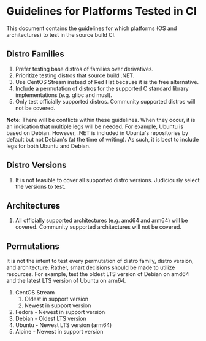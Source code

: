 # Guidelines for Platforms Tested in CI

This document contains the guidelines for which platforms (OS and architectures) to test in
the source build CI.

## Distro Families

1. Prefer testing base distros of families over derivatives.
1. Prioritize testing distros that source build .NET.
1. Use CentOS Stream instead of Red Hat because it is the free alternative.
1. Include a permutation of distros for the supported C standard library implementations
(e.g. glibc and musl).
1. Only test officially supported distros. Community supported distros will not be covered.

**Note:** There will be conflicts within these guidelines.  When they occur, it is an indication
that multiple legs will be needed. For example, Ubuntu is based on Debian. However, .NET is included
in Ubuntu's repositories by default but not Debian's (at the time of writing). As such, it is best
to include legs for both Ubuntu and Debian.

## Distro Versions

1. It is not feasible to cover all supported distro versions. Judiciously select the versions to test.

## Architectures

1. All officially supported architectures (e.g. amd64 and arm64) will be covered. Community supported
architectures will not be covered.

## Permutations

It is not the intent to test every permutation of distro family, distro version, and architecture.
Rather, smart decisions should be made to utilize resources. For example, test the oldest LTS version
of Debian on amd64 and the latest LTS version of Ubuntu on arm64.

1. CentOS Stream
    1. Oldest in support version
    1. Newest in support version
1. Fedora - Newest in support version
1. Debian - Oldest LTS version
1. Ubuntu - Newest LTS version (arm64)
1. Alpine - Newest in support version
